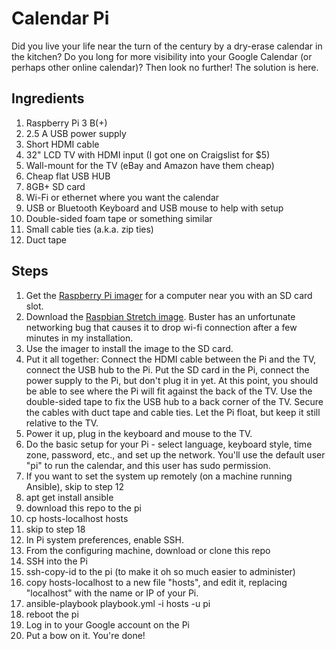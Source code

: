 # Calendar Pi
Did you live your life near the turn of the century by a dry-erase 
calendar in the kitchen?  Do you long for more visibility into your 
Google Calendar (or perhaps other online calendar)?  Then look no 
further!  The solution is here.

## Ingredients
1. Raspberry Pi 3 B(+)
2. 2.5 A USB power supply
3. Short HDMI cable
4. 32" LCD TV with HDMI input (I got one on Craigslist for $5)
5. Wall-mount for the TV (eBay and Amazon have them cheap)
6. Cheap flat USB HUB
7. 8GB+ SD card
8. Wi-Fi or ethernet where you want the calendar
9. USB or Bluetooth Keyboard and USB mouse to help with setup
10. Double-sided foam tape or something similar
11. Small cable ties (a.k.a. zip ties) 
12. Duct tape

## Steps
1. Get the [Raspberry Pi imager](https://www.raspberrypi.org/downloads/) for a computer near you with an SD card slot.
2. Download the [Raspbian Stretch image](https://downloads.raspberrypi.org/raspbian_full/images/raspbian_full-2019-04-09/). 
Buster has an unfortunate networking bug that causes it to drop wi-fi connection after a few minutes in my installation.
3. Use the imager to install the image to the SD card.
4. Put it all together: Connect the HDMI cable between the Pi and the TV, connect the USB hub to the Pi. 
Put the SD card in the Pi, connect the power supply to the Pi, but don't plug it in yet. 
At this point, you should be able to see where the Pi will fit against the back of the TV.  Use the double-sided tape to fix the
USB hub to a back corner of the TV. Secure the cables with duct tape and cable ties. Let the Pi float, but keep it still relative
to the TV.
5. Power it up, plug in the keyboard and mouse to the TV.
6. Do the basic setup for your Pi - select language, keyboard style, time zone, password, etc., and set up the network.  You'll
use the default user "pi" to run the calendar, and this user has sudo permission.
7. If you want to set the system up remotely (on a machine running Ansible), skip to step 12
8. apt get install ansible
9. download this repo to the pi
10. cp hosts-localhost hosts
11. skip to step 18
12. In Pi system preferences, enable SSH.
13. From the configuring machine, download or clone this repo
14. SSH into the Pi
15. ssh-copy-id to the pi (to make it oh so much easier to administer)
16. copy hosts-localhost to a new file "hosts", and edit it, replacing "localhost" with the name or IP of your Pi.
17. ansible-playbook playbook.yml -i hosts -u pi
18. reboot the pi
19. Log in to your Google account on the Pi
20. Put a bow on it. You're done!
